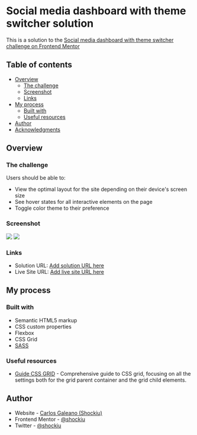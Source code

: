 # Social media dashboard with theme switcher solution

This is a solution to the [Social media dashboard with theme switcher challenge on Frontend Mentor](https://www.frontendmentor.io/challenges/social-media-dashboard-with-theme-switcher-6oY8ozp_H)
## Table of contents

- [Overview](#overview)
  - [The challenge](#the-challenge)
  - [Screenshot](#screenshot)
  - [Links](#links)
- [My process](#my-process)
  - [Built with](#built-with)
  - [Useful resources](#useful-resources)
- [Author](#author)
- [Acknowledgments](#acknowledgments)


## Overview

### The challenge

Users should be able to:

- View the optimal layout for the site depending on their device's screen size
- See hover states for all interactive elements on the page
- Toggle color theme to their preference

### Screenshot

![](https://i.imgur.com/RDWDDCS.png)
![](https://i.imgur.com/OwyYQb7.png)

### Links

- Solution URL: [Add solution URL here](https://your-solution-url.com)
- Live Site URL: [Add live site URL here](https://your-live-site-url.com)

## My process

### Built with

- Semantic HTML5 markup
- CSS custom properties
- Flexbox
- CSS Grid
- [SASS](https://sass-lang.com/)

### Useful resources

- [Guide CSS GRID](https://css-tricks.com/snippets/css/complete-guide-grid/) - Comprehensive guide to CSS grid, focusing on all the settings both for the grid parent container and the grid child elements.

## Author

- Website - [Carlos Galeano (Shockiu)](https://carlosgaleano.me)
- Frontend Mentor - [@shockiu](https://www.frontendmentor.io/profile/shockiu)
- Twitter - [@shockiu](https://twitter.com/shockiu)

